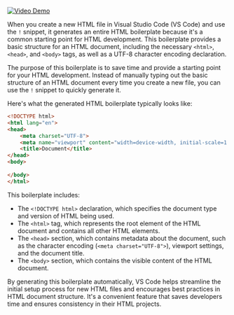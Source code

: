[![Video Demo](https://img.youtube.com/vi/Yt9y2-i2TcM/0.jpg)](https://www.youtube.com/watch?v=Yt9y2-i2TcM)

When you create a new HTML file in Visual Studio Code (VS Code) and use the `!` snippet, it generates an entire HTML boilerplate because it's a common starting point for HTML development. This boilerplate provides a basic structure for an HTML document, including the necessary `<html>`, `<head>`, and `<body>` tags, as well as a UTF-8 character encoding declaration.

The purpose of this boilerplate is to save time and provide a starting point for your HTML development. Instead of manually typing out the basic structure of an HTML document every time you create a new file, you can use the `!` snippet to quickly generate it.

Here's what the generated HTML boilerplate typically looks like:

```html
<!DOCTYPE html>
<html lang="en">
<head>
    <meta charset="UTF-8">
    <meta name="viewport" content="width=device-width, initial-scale=1.0">
    <title>Document</title>
</head>
<body>
    
</body>
</html>
```

This boilerplate includes:

- The `<!DOCTYPE html>` declaration, which specifies the document type and version of HTML being used.
- The `<html>` tag, which represents the root element of the HTML document and contains all other HTML elements.
- The `<head>` section, which contains metadata about the document, such as the character encoding (`<meta charset="UTF-8">`), viewport settings, and the document title.
- The `<body>` section, which contains the visible content of the HTML document.

By generating this boilerplate automatically, VS Code helps streamline the initial setup process for new HTML files and encourages best practices in HTML document structure. It's a convenient feature that saves developers time and ensures consistency in their HTML projects.
